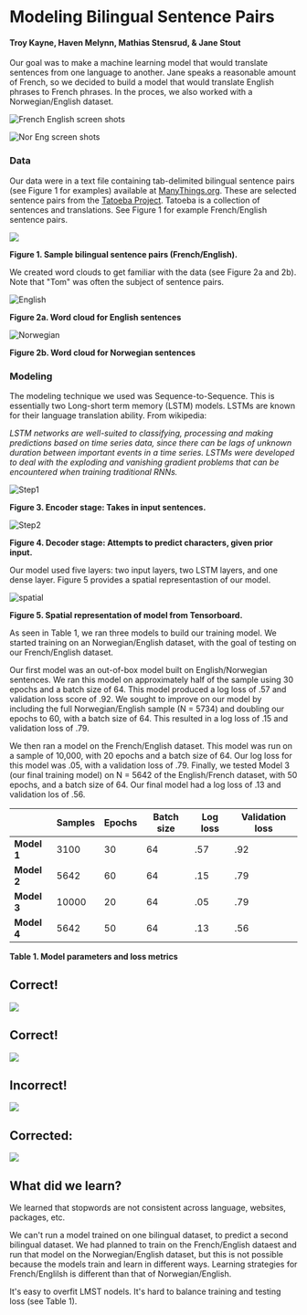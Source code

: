 # Modeling Bilingual Sentence Pairs

#### Troy Kayne, Haven Melynn, Mathias Stensrud, & Jane Stout

Our goal was to make a machine learning model that would translate sentences from one language to another. Jane speaks a reasonable amount of French, so we decided to build a model that would translate English phrases to French phrases. In the proces, we also worked with a Norwegian/English dataset.


![French English screen shots](Fr_Eng_Img2.jpg)

![Nor Eng screen shots](Nor_Eng_Img.jpg)

### Data
Our data were in a text file containing tab-delimited bilingual sentence pairs (see Figure 1 for examples) available at [ManyThings.org]. These are selected sentence pairs from the [Tatoeba Project]. Tatoeba is a collection of sentences and translations. See Figure 1 for example French/English sentence pairs.

![](text_sample_fr.jpg)

**Figure 1. Sample bilingual sentence pairs (French/English).**



We created word clouds to get familiar with the data (see Figure 2a and 2b). Note that "Tom" was often the subject of sentence pairs.

![English](Eng_wordcloud.png)

**Figure 2a. Word cloud for English sentences**

![Norwegian](NOP_wordcloud.png)

**Figure 2b. Word cloud for Norwegian sentences**

### Modeling

The modeling technique we used was Sequence-to-Sequence. This is essentially two Long-short term memory (LSTM) models. LSTMs are known for their language translation ability. From wikipedia:

*LSTM networks are well-suited to classifying, processing and making predictions based on time series data, since there can be lags of unknown duration between important events in a time series. LSTMs were developed to deal with the exploding and vanishing gradient problems that can be encountered when training traditional RNNs.*

![Step1](Step1.png)

**Figure 3. Encoder stage: Takes in input sentences.**

![Step2](Step2.png)

**Figure 4. Decoder stage: Attempts to predict characters, given prior input.**

Our model used five layers: two input layers, two LSTM layers, and one dense layer. Figure 5 provides a spatial representastion of our model.

![spatial](model_spatial.png)

**Figure 5. Spatial representation of model from Tensorboard.**

As seen in Table 1, we ran three models to build our training model. We started training on an Norwegian/English dataset, with the goal of testing on our French/English dataset.

Our first model was an out-of-box model built on English/Norwegian sentences. We ran this model on approximately half of the sample using 30 epochs and a batch size of 64. This model produced a log loss of .57 and validation loss score of .92. We sought to improve on our model by including the full Norwegian/English sample (N = 5734) and doubling our epochs to 60, with a batch size of 64. This resulted in a log loss of .15 and validation loss of .79.

We then ran a model on the French/English dataset. This model was run on a sample of 10,000, with 20 epochs and a batch size of 64. Our log loss for this model was .05, with a validation loss of .79. Finally, we tested Model 3 (our final training model) on N = 5642 of the English/French dataset, with 50 epochs, and a batch size of 64. Our final model had a log loss of .13 and validation los of .56.

|         | Samples | Epochs | Batch size | Log loss | Validation loss |
|---------|---------|--------|------------|----------|-----------------|
| **Model 1** | 3100   | 30     | 64         | .57      | .92             |
| **Model 2** | 5642    | 60     | 64         | .15      | .79             |
| **Model 3** | 10000    | 20     | 64        | .05      | .79             |
| **Model 4** | 5642    | 50     | 64         | .13      | .56             |


**Table 1. Model parameters and loss metrics**

## Correct!
![](correct2.png)

## Correct!
![](correct1.png)

## Incorrect!
![](incorrect.png)
## Corrected:
![](corrected2.jpg)

## What did we learn?

We learned that stopwords are not consistent across language, websites, packages, etc.

We can't run a model trained on one bilingual dataset, to predict a second bilingual dataset. We had planned to train on the French/English dataest and run that model on the Norwegian/English dataset, but this is not possible because the models train and learn in different ways. Learning strategies for French/Englilsh is different than that of Norwegian/English.

It's easy to overfit LMST nodels. It's hard to balance training and testing loss (see Table 1).

[ManyThings.org]: http://www.manythings.org/anki/
[Tatoeba Project]: https://tatoeba.org/eng
